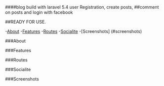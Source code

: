 ####blog build with laravel 5.4 user Registration, create posts,
##comment on posts and login with facebook

##READY FOR USE.

-[About](#about)
-[Features](#features)
-[Routes](#routes)
-[Socialite](#socialite)
-[Screenshots] (#screenshots)  


###About





###Features



###Routes




###Socialite



###Screenshots
